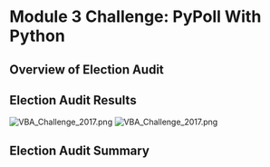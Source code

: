 # Module 3 Challenge: PyPoll With Python
## Overview of Election Audit
## Election Audit Results
![VBA_Challenge_2017.png](VBA_Challenge_2017.png)
![VBA_Challenge_2017.png](VBA_Challenge_2017.png)
## Election Audit Summary
